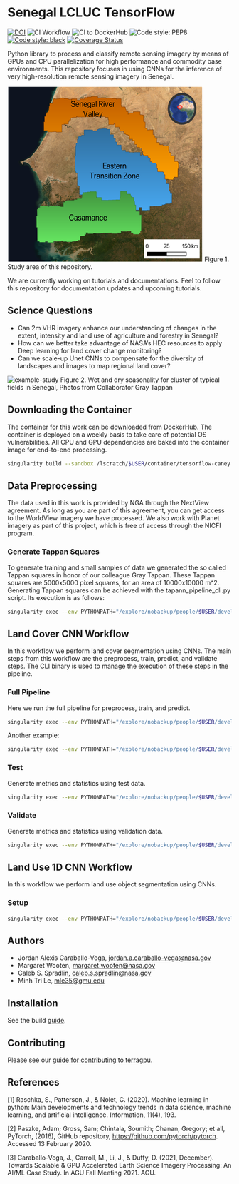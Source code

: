 # Senegal LCLUC TensorFlow

[![DOI](https://zenodo.org/badge/474016543.svg)](https://zenodo.org/badge/latestdoi/474016543)
![CI Workflow](https://github.com/nasa-nccs-hpda/senegal-lcluc-tensorflow/actions/workflows/ci.yml/badge.svg)
![CI to DockerHub ](https://github.com/nasa-nccs-hpda/senegal-lcluc-tensorflow/actions/workflows/dockerhub.yml/badge.svg)
![Code style: PEP8](https://github.com/nasa-nccs-hpda/senegal-lcluc-tensorflow/actions/workflows/lint.yml/badge.svg)
[![Code style: black](https://img.shields.io/badge/code%20style-black-000000.svg)](https://github.com/psf/black)
[![Coverage Status](https://coveralls.io/repos/github/nasa-nccs-hpda/senegal-lcluc-tensorflow/badge.svg?branch=main)](https://coveralls.io/github/nasa-nccs-hpda/senegal-lcluc-tensorflow?branch=main)

Python library to process and classify remote sensing imagery by means of GPUs and CPU parallelization for high performance and commodity base environments. This repository focuses in using CNNs for the inference of very
high-resolution remote sensing imagery in Senegal.

![study-area](docs/senegal-study-area.png)
Figure 1. Study area of this repository.

We are currently working on tutorials and documentations. Feel to follow this repository for documentation
updates and upcoming tutorials.

## Science Questions

- Can 2m VHR imagery enhance our understanding of changes in the extent, intensity and land use of agriculture and forestry in Senegal?
- How can we better take advantage of NASA’s HEC resources to apply Deep learning for land cover change monitoring?
- Can we scale-up Unet CNNs to compensate for the diversity of landscapes and images to map regional land cover?

![example-study](docs/senegal-example.png)
Figure 2. Wet and dry seasonality for cluster of typical fields in Senegal, Photos from Collaborator Gray Tappan

## Downloading the Container

The container for this work can be downloaded from DockerHub. The container is deployed on a weekly basis
to take care of potential OS vulnerabilities. All CPU and GPU dependencies are baked into the container image
for end-to-end processing.

```bash
singularity build --sandbox /lscratch/$USER/container/tensorflow-caney docker://nasanccs/tensorflow-caney:latest
```

## Data Preprocessing

The data used in this work is provided by NGA through the NextView agreement. As long as you are part of this
agreement, you can get access to the WorldView imagery we have processed. We also work with Planet imagery
as part of this project, which is free of access through the NICFI program.

### Generate Tappan Squares

To generate training and small samples of data we generated the so called Tappan squares in honor of our
colleague Gray Tappan. These Tappan squares are 5000x5000 pixel squares, for an area of 10000x10000 m^2.
Generating Tappan squares can be achieved with the tapann_pipeline_cli.py script. Its execution is as follows:

```bash
singularity exec --env PYTHONPATH="/explore/nobackup/people/$USER/development/senegal-lcluc-tensorflow:/explore/nobackup/people/$USER/development/tensorflow-caney:/explore/nobackup/people/jacaraba/development" --nv -B /explore/nobackup/projects/ilab,/explore/nobackup/projects/3sl,$NOBACKUP,/explore/nobackup/people /lscratch/$USER/container/tensorflow-caney python /explore/nobackup/people/$USER/development/senegal-lcluc-tensorflow/senegal_lcluc_tensorflow/view/tappan_pipeline_cli.py -c /explore/nobackup/people/$USER/development/senegal-lcluc-tensorflow/projects/tappan_generation/configs-srlite/tappan_06.yaml
```

## Land Cover CNN Workflow

In this workflow we perform land cover segmentation using CNNs. The main steps from this workflow
are the preprocess, train, predict, and validate steps. The CLI binary is used to manage the execution
of these steps in the pipeline.

### Full Pipeline

Here we run the full pipeline for preprocess, train, and predict.

```bash
singularity exec --env PYTHONPATH="/explore/nobackup/people/$USER/development/senegal-lcluc-tensorflow:/explore/nobackup/people/$USER/development/tensorflow-caney" --nv -B /explore/nobackup/projects/ilab,/explore/nobackup/projects/3sl,$NOBACKUP,/lscratch,/explore/nobackup/people /lscratch/$USER/container/tensorflow-caney python /explore/nobackup/people/$USER/development/senegal-lcluc-tensorflow/senegal_lcluc_tensorflow/view/landcover_cnn_pipeline_cli.py -c /explore/nobackup/people/$USER/development/senegal-lcluc-tensorflow/projects/land_cover/configs/experiments/2023-AccuracyIncrease/global_standardization_256_crop_4band_short.yaml -d /explore/nobackup/people/$USER/development/senegal-lcluc-tensorflow/projects/land_cover/configs/experiments/2023-AccuracyIncrease/land_cover_512_otcb_50TS_cas-wcas-short.csv -s preprocess train predict
```

Another example:

```bash
singularity exec --env PYTHONPATH="/explore/nobackup/people/$USER/development/senegal-lcluc-tensorflow:/explore/nobackup/people/$USER/development/tensorflow-caney" --nv -B /explore/nobackup/projects/ilab,/explore/nobackup/projects/3sl,$NOBACKUP,/lscratch,/explore/nobackup/people /lscratch/$USER/container/tensorflow-caney python /explore/nobackup/people/$USER/development/senegal-lcluc-tensorflow/senegal_lcluc_tensorflow/view/landcover_cnn_pipeline_cli.py -c /explore/nobackup/people/$USER/development/senegal-lcluc-tensorflow/projects/land_cover/configs/experiments/2023-AccuracyIncrease/8bit_scale_256_crop_4band_short.yaml -d /explore/nobackup/people/$USER/development/senegal-lcluc-tensorflow/projects/land_cover/configs/experiments/2023-AccuracyIncrease/land_cover_512_otcb_50TS_cas-wcas-8bit-short.csv -s preprocess train predict
```

### Test

Generate metrics and statistics using test data.

```bash
singularity exec --env PYTHONPATH="/explore/nobackup/people/$USER/development/senegal-lcluc-tensorflow:/explore/nobackup/people/$USER/development/tensorflow-caney" --nv -B /explore/nobackup/projects/ilab,/explore/nobackup/projects/3sl,$NOBACKUP,/explore/nobackup/people /explore/nobackup/projects/ilab/containers/tensorflow-caney-2023.05 python /explore/nobackup/people/$USER/development/senegal-lcluc-tensorflow/senegal_lcluc_tensorflow/view/landcover_cnn_pipeline_cli.py -c /explore/nobackup/people/$USER/development/senegal-lcluc-tensorflow/projects/land_cover/configs/experiments/2023-GMU-V2/batch1/eCAS-wCAS-otcb-40/eCAS-wCAS-otcb-40.yaml -t '/explore/nobackup/projects/3sl/labels/landcover/2m_all_fixed/*.tif' -s test
```

### Validate

Generate metrics and statistics using validation data.

```bash
singularity exec --env PYTHONPATH="/explore/nobackup/people/$USER/development/senegal-lcluc-tensorflow:/explore/nobackup/people/$USER/development/tensorflow-caney" --nv -B /explore/nobackup/projects/ilab,/explore/nobackup/projects/3sl,$NOBACKUP,/lscratch,/explore/nobackup/people /lscratch/$USER/container/tensorflow-caney python /explore/nobackup/people/$USER/development/senegal-lcluc-tensorflow/senegal_lcluc_tensorflow/view/landcover_cnn_pipeline_cli.py -v '/explore/nobackup/projects/3sl/data/Validation/3sl-validation-database-20230412-all-three-agreed.gpkg'  -c /explore/nobackup/people/$USER/development/senegal-lcluc-tensorflow/projects/land_cover/configs/experiments/2023-GMU-V2/batch1/eCAS-wCAS-otcb-30/eCAS-wCAS-otcb-30.yaml  -s validate
```

## Land Use 1D CNN Workflow

In this workflow we perform land use object segmentation using CNNs.

### Setup

```bash
singularity exec --env PYTHONPATH="/explore/nobackup/people/$USER/development/senegal-lcluc-tensorflow:/explore/nobackup/people/$USER/development/tensorflow-caney" --nv -B /explore/nobackup/projects/ilab,/explore/nobackup/projects/3sl,$NOBACKUP,/lscratch,/explore/nobackup/people /lscratch/$USER/container/tensorflow-caney python /explore/nobackup/people/$USER/development/senegal-lcluc-tensorflow/senegal_lcluc_tensorflow/view/landuse_cnn_pipeline_cli.py -c /explore/nobackup/people/$USER/development/senegal-lcluc-tensorflow/projects/land_use/configs/landuse.yaml --gee-account 'id-sl-senegal-service-account@ee-3sl-senegal.iam.gserviceaccount.com' --gee-key '/home/$USER/gee/ee-3sl-senegal-8fa70fe1c565.json' -s setup
```

## Authors

- Jordan Alexis Caraballo-Vega, jordan.a.caraballo-vega@nasa.gov
- Margaret Wooten, margaret.wooten@nasa.gov
- Caleb S. Spradlin, caleb.s.spradlin@nasa.gov
- Minh Tri Le, mle35@gmu.edu 

## Installation

See the build [guide](requirements/README.md).

## Contributing

Please see our [guide for contributing to terragpu](CONTRIBUTING.md).

## References

[1] Raschka, S., Patterson, J., & Nolet, C. (2020). Machine learning in python: Main developments and technology trends in data science, machine learning, and artificial intelligence. Information, 11(4), 193.

[2] Paszke, Adam; Gross, Sam; Chintala, Soumith; Chanan, Gregory; et all, PyTorch, (2016), GitHub repository, <https://github.com/pytorch/pytorch>. Accessed 13 February 2020.

[3] Caraballo-Vega, J., Carroll, M., Li, J., & Duffy, D. (2021, December). Towards Scalable & GPU Accelerated Earth Science Imagery Processing: An AI/ML Case Study. In AGU Fall Meeting 2021. AGU.
